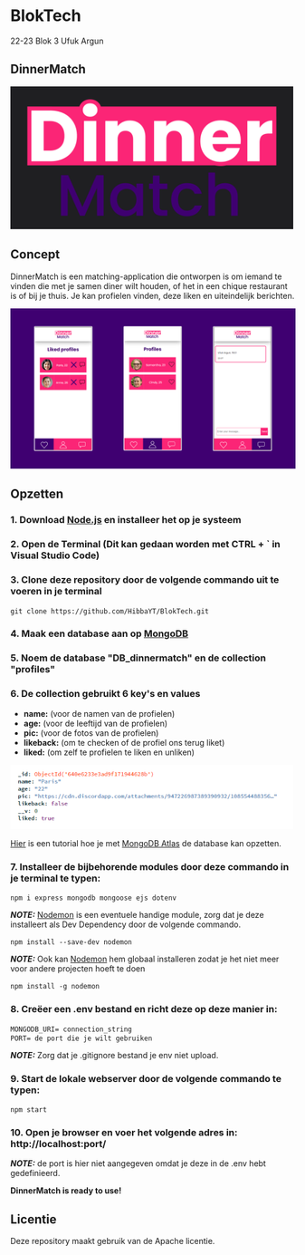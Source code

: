 # BlokTech

22-23 Blok 3 Ufuk Argun

## DinnerMatch

<img src="readme-images/header.png" width="500px" alt="DinnerMatch">

## Concept

DinnerMatch is een matching-application die ontworpen is om iemand te vinden die met je samen diner wilt houden, of het in een chique restaurant is of bij je thuis.
Je kan profielen vinden, deze liken en uiteindelijk berichten.

<img src="readme-images/Screenshots_app.png" width="1200px" alt="DinnerMatch app showcase">

## Opzetten

### 1. Download [Node.js](https://nodejs.org/en/) en installeer het op je systeem

### 2. Open de Terminal (Dit kan gedaan worden met CTRL + ` in Visual Studio Code)

### 3. Clone deze repository door de volgende commando uit te voeren in je terminal

```
git clone https://github.com/HibbaYT/BlokTech.git
```

### 4. Maak een database aan op [MongoDB](https://www.mongodb.com/)

### 5. Noem de database "DB_dinnermatch" en de collection "profiles"

### 6. De collection gebruikt 6 key's en values

- **name:** (voor de namen van de profielen)
- **age:** (voor de leeftijd van de profielen)
- **pic:** (voor de fotos van de profielen)
- **likeback:** (om te checken of de profiel ons terug liket)
- **liked:** (om zelf te profielen te liken en unliken)

<img src="readme-images/collection.png" width="500px" alt="collection">

[Hier](https://www.youtube.com/watch?v=6_NSkDRXPZk) is een tutorial hoe je met [MongoDB Atlas](https://www.mongodb.com/) de database kan opzetten.

### 7. Installeer de bijbehorende modules door deze commando in je terminal te typen:

```
npm i express mongodb mongoose ejs dotenv
```

**_NOTE:_** [Nodemon](https://www.npmjs.com/package//nodemon) is een eventuele handige module, zorg dat je deze installeert als Dev Dependency door de volgende commando.

```
npm install --save-dev nodemon
```

**_NOTE:_** Ook kan [Nodemon](https://www.npmjs.com/package//nodemon) hem globaal installeren zodat je het niet meer voor andere projecten hoeft te doen

```
npm install -g nodemon
```

### 8. Creëer een .env bestand en richt deze op deze manier in:

```
MONGODB_URI= connection_string
PORT= de port die je wilt gebruiken
```

**_NOTE:_** Zorg dat je .gitignore bestand je env niet upload.

### 9. Start de lokale webserver door de volgende commando te typen:

```
npm start
```

### 10. Open je browser en voer het volgende adres in: **http://localhost:port/**

**_NOTE:_** de port is hier niet aangegeven omdat je deze in de .env hebt gedefinieerd.

**DinnerMatch is ready to use!**

## Licentie

Deze repository maakt gebruik van de Apache licentie.
